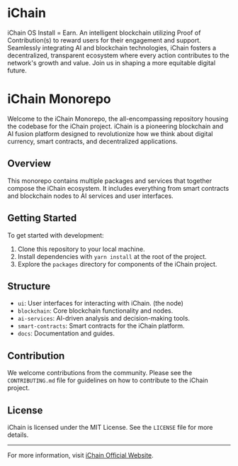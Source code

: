# iChain
iChain OS Install = Earn. An intelligent blockchain utilizing Proof of Contribution(s) to reward users for their engagement and support. Seamlessly integrating AI and blockchain technologies, iChain fosters a decentralized, transparent ecosystem where every action contributes to the network's growth and value. Join us in shaping a more equitable digital future.

# iChain Monorepo

Welcome to the iChain Monorepo, the all-encompassing repository housing the codebase for the iChain project. iChain is a pioneering blockchain and AI fusion platform designed to revolutionize how we think about digital currency, smart contracts, and decentralized applications.

## Overview

This monorepo contains multiple packages and services that together compose the iChain ecosystem. It includes everything from smart contracts and blockchain nodes to AI services and user interfaces.

## Getting Started

To get started with development:

1. Clone this repository to your local machine.
2. Install dependencies with `yarn install` at the root of the project.
3. Explore the `packages` directory for components of the iChain project.

## Structure

- `ui`: User interfaces for interacting with iChain. (the node)
- `blockchain`: Core blockchain functionality and nodes.
- `ai-services`: AI-driven analysis and decision-making tools.
- `smart-contracts`: Smart contracts for the iChain platform.
- `docs`: Documentation and guides.

## Contribution

We welcome contributions from the community. Please see the `CONTRIBUTING.md` file for guidelines on how to contribute to the iChain project.

## License

iChain is licensed under the MIT License. See the `LICENSE` file for more details.

---

For more information, visit [iChain Official Website](#).

